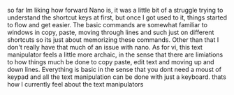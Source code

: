 so far Im liking how forward Nano is, it was a little bit of a struggle trying to understand the shortcut keys 
at first, but once I got used to it, things started to flow and get easier. The basic commands are somewhat familiar to windows in copy, paste, moving through lines and such just on different shortcuts so its just about memorizing these commands. Other than that I don't really have that much of an issue with nano. As for vi, this text manipulator feels a little more archaic, in the sense that there are limiations to how things much be done to copy paste, edit text and moving up and down lines. Everything is basic in the sense that you dont need a moust of keypad and all the text manipulation can be done with just a keyboard. thats how I currently feel about the text manipulators 
